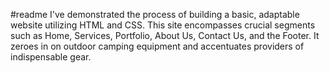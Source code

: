  #readme
 I've demonstrated the process of building a basic, adaptable website utilizing HTML and CSS. This site encompasses crucial segments such as Home, Services, Portfolio, About Us, Contact Us, and the Footer. It zeroes in on outdoor camping equipment and accentuates providers of indispensable gear.